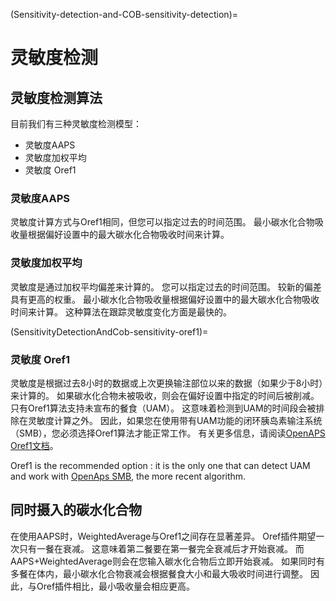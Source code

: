 (Sensitivity-detection-and-COB-sensitivity-detection)=

# 灵敏度检测

## 灵敏度检测算法

目前我们有三种灵敏度检测模型：

* 灵敏度AAPS
* 灵敏度加权平均
* 灵敏度 Oref1

### 灵敏度AAPS

灵敏度计算方式与Oref1相同，但您可以指定过去的时间范围。 最小碳水化合物吸收量根据偏好设置中的最大碳水化合物吸收时间来计算。

### 灵敏度加权平均

灵敏度是通过加权平均偏差来计算的。 您可以指定过去的时间范围。 较新的偏差具有更高的权重。 最小碳水化合物吸收量根据偏好设置中的最大碳水化合物吸收时间来计算。 这种算法在跟踪灵敏度变化方面是最快的。

(SensitivityDetectionAndCob-sensitivity-oref1)=

### 灵敏度 Oref1

灵敏度是根据过去8小时的数据或上次更换输注部位以来的数据（如果少于8小时）来计算的。 如果碳水化合物未被吸收，则会在偏好设置中指定的时间后被削减。 只有Oref1算法支持未宣布的餐食（UAM）。 这意味着检测到UAM的时间段会被排除在灵敏度计算之外。 因此，如果您在使用带有UAM功能的闭环胰岛素输注系统（SMB），您必须选择Oref1算法才能正常工作。 有关更多信息，请阅读[OpenAPS Oref1文档](https://openaps.readthedocs.io/en/latest/docs/Customize-Iterate/oref1.html)。

Oref1 is the recommended option : it is the only one that can detect UAM and work with [OpenAps SMB](#Open-APS-features-super-micro-bolus-smb), the more recent algorithm.

## 同时摄入的碳水化合物

在使用AAPS时，WeightedAverage与Oref1之间存在显著差异。 Oref插件期望一次只有一餐在衰减。 这意味着第二餐要在第一餐完全衰减后才开始衰减。 而AAPS+WeightedAverage则会在您输入碳水化合物后立即开始衰减。 如果同时有多餐在体内，最小碳水化合物衰减会根据餐食大小和最大吸收时间进行调整。 因此，与Oref插件相比，最小吸收量会相应更高。
